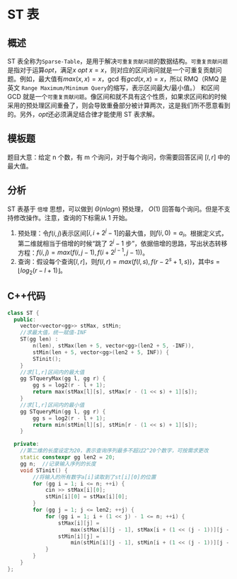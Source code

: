 # ST 表

## 概述

ST 表全称为`Sparse-Table`，是用于解决`可重复贡献问题`的数据结构。`可重复贡献问题`是指对于运算$opt$，满足$x\ opt\ x=x$，则对应的区间询问就是一个可重复贡献问题。例如，最大值有$max(x,x)=x$，gcd 有$gcd(x,x)=x$，所以 RMQ（RMQ 是英文 `Range Maximum/Minimum Query`的缩写，表示区间最大/最小值。） 和区间 GCD 就是一个`可重复贡献问题`。像区间和就不具有这个性质，如果求区间和的时候采用的预处理区间重叠了，则会导致重叠部分被计算两次，这是我们所不愿意看到的。另外，$opt$还必须满足结合律才能使用 ST 表求解。

## 模板题

题目大意：给定 n 个数，有 m 个询问，对于每个询问，你需要回答区间 $[l,r]$ 中的最大值。

## 分析

ST 表基于 `倍增` 思想，可以做到 $\Theta (nlogn)$ 预处理， $O(1)$ 回答每个询问。但是不支持修改操作。注意，查询的下标需从 1 开始。

1. 预处理：令$f(i,j)$表示区间$[i,i+2^j-1]$的最大值，则$f(i,0)=a_i$。根据定义式，第二维就相当于倍增的时候“跳了 $2^j-1$ 步”，依据倍增的思路，写出状态转移方程：$f(i,j)=max(f(i,j-1),f(i+2^{j-1},j-1))$。
2. 查询：假设每个查询$[l,r]$，则$f(l,r)=max(f(l,s),f(r-2^s+1,s))$，其中$s=\lfloor log_2 (r-l+1) \rfloor$。

## C++代码

```cpp
class ST {
  public:
    vector<vector<gg>> stMax, stMin;
    //求最大值，统一赋值-INF
    ST(gg len) :
        n(len), stMax(len + 5, vector<gg>(len2 + 5, -INF)),
        stMin(len + 5, vector<gg>(len2 + 5, INF)) {
        STinit();
    }
    //求[l,r]区间内的最大值
    gg STqueryMax(gg l, gg r) {
        gg s = log2(r - l + 1);
        return max(stMax[l][s], stMax[r - (1 << s) + 1][s]);
    }
    //求[l,r]区间内的最小值
    gg STqueryMin(gg l, gg r) {
        gg s = log2(r - l + 1);
        return min(stMin[l][s], stMin[r - (1 << s) + 1][s]);
    }

  private:
    //第二维的长度设定为20，表示查询序列最多不超过2^20个数字，可按需求更改
    static constexpr gg len2 = 20;
    gg n;  //记录输入序列的长度
    void STinit() {
        //将输入的所有数字a[i]读取到了st[i][0]的位置
        for (gg i = 1; i <= n; ++i) {
            cin >> stMax[i][0];
            stMin[i][0] = stMax[i][0];
        }
        for (gg j = 1; j <= len2; ++j) {
            for (gg i = 1; i + (1 << j) - 1 <= n; ++i) {
                stMax[i][j] =
                    max(stMax[i][j - 1], stMax[i + (1 << (j - 1))][j - 1]);
                stMin[i][j] =
                    min(stMin[i][j - 1], stMin[i + (1 << (j - 1))][j - 1]);
            }
        }
    }
};
```
